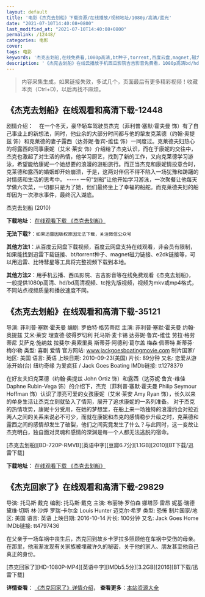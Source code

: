 ```yaml
---
layout: default
title: '电影《杰克去划船》下载资源/在线播放/视频地址/1080p/高清/蓝光'
date: "2021-07-10T14:40:08+0800"
last_modified_at: "2021-07-10T14:40:08+0800"
permalink: /12448/
categories: 电影
cover:
tags: 电影
keywords: '杰克去划船,在线免费看,1080p高清,bt种子,torrent,百度云盘,magnet,磁力链,迅雷下载资源'
description: '《杰克去划船》在线云播放手机西瓜影院吉吉影音免费看，1080p高清bd/hd未删减完整版和tc抢先枪版，mkv/mp4格式，附带bt/torrent种子、magnet/磁力链、百度云盘、网盘资源迅雷下载链接'
---
```


>内容采集生成，如果链接失效，多试几个，页面最后有更多精彩视频！收藏本页（Ctrl+D)，以后再找不麻烦。


## 《杰克去划船》在线观看和高清下载-12448

剧情介绍：    在一个冬天，豪华轿车驾驶员杰克（菲利普·塞默·霍夫曼 饰）有了自己事业上的新想法，同时，他业余的大部分时间都与他的挚友克莱德（约翰·奥提兹 饰）和克莱德的妻子露西（达芬妮·鲁宾-维佳 饰）一同度过。克莱德夫妇热心的将露西的同事康妮（艾米·莱安 饰）介绍给了杰克认识，而在于康妮的交往中，杰克也激起了对生活的热情，他学习厨艺，找到了新的工作，又向克莱德学习游泳，希望能给康妮一个她想要的浪漫的游船旅行。而正当杰克和康妮情投意合时，克莱德和露西的婚姻却开始崩溃，于是，这两对伴侣不得不陷入一场犹豫和踌躇的对情感和生活的思考中。  ----- 一句“划船”让他开始学习游泳，一次聚餐让他每天学做六次菜，一切都只是为了她，他们最终坐上了幸福的船舵。而克莱德夫妇的船却因为一次渗水事件，最终沉入湖底。


杰克去划船 (2010)

**下载地址**： [在线观看下载 《杰克去划船》](https://www.btbtdy.me/btdy/dy6916.html) 


**无法下载?**：`如果迅雷因版权原因无法下载，关注微信公众号 `

**其他方法1**：从百度云网盘下载视频，百度云网盘支持在线观看，非会员有限制，如果能找到迅雷下载链接、bt/torrent种子、magnet磁力链接、e2dk链接等，可以用迅雷、比特彗星等工具将完整视频下载到本地。

**其他方法2**：用手机云播、西瓜影院、吉吉影音等在线免费观看《杰克去划船》，一般提供1080p高清、hd/bd高清视频、tc抢先版视频，视频为mkv或mp4格式，不同站点视频质量和播放速度不同。


## 《杰克去划船》在线观看和高清下载-35121

导演: 菲利普·塞默·霍夫曼 编剧: 罗伯特·格劳蒂尼 主演: 菲利普·塞默·霍夫曼 约翰·奥提兹 艾米·莱安 理查德·彼得罗切利 托马斯·麦卡锡 达芬妮·鲁宾-维佳 劳拉·格劳蒂尼 艾萨克·施纳兹 拉斐尔·奥索里奥 斯蒂芬·阿德利·葛尔盖 梅森·佩蒂特 斯蒂芬·梅尔勒 类型: 喜剧 爱情 官方网站: www.jackgoesboatingmovie.com 制片国家/地区: 美国 语言: 英语 上映日期: 2010-09-23(美国) 片长: 89分钟 又名: 恋爱从游泳开始(台) 纽约奇缘 为爱疯狂 / Jack Goes Boating IMDb链接: tt1278379

在好友夫妇克莱德（约翰·奥提兹 John Ortiz 饰）和露西（达芬妮·鲁宾-维佳 Daphne Rubin-Vega 饰）的介绍下，杰克（菲利普·塞默·霍夫曼 Philip Seymour Hoffman 饰）认识了漂亮可爱的女孩康妮（艾米·莱安 Amy Ryan 饰），长久以来的单身生活让杰克立刻就坠入了情网，展开了追求康妮的一系列准备。 对于杰克的热情攻势，康妮十分受用，在她的梦想里，在船上来一场独特的浪漫约会对拉近两人之间的关系来说必不可少，而就在康妮和杰克的感情稳步升级之时，克莱德和露西之间的感情却发生了破裂，他们之间究竟发生了什么？与此同时，这一变故让杰克明白，独自面对灵魂和感情的深渊是每一个人都无法逃脱的宿命。


[杰克去划船][BD-720P-RMVB][英语中字][豆瓣6.7分][1.1GB][2010][BT下载/迅雷下载]

**下载地址**： [在线观看下载 《杰克去划船》](https://www.btdx8.com/torrent/jack_goes_boating_2010.html) 


## 《杰克回家了》在线观看和高清下载-29829

导演: 托马斯·戴克 编剧: 托马斯·戴克 主演: 布丽特·罗伯森 娜塔莎·雷昂 妮基·瑞德 黛维·切斯 林·沙烨 罗瑞·卡尔金 Louis Hunter 迈克尔·希罗 类型: 恐怖 制片国家/地区: 美国 语言: 英语 上映日期: 2016-10-14 片长: 100分钟 又名: Jack Goes Home IMDb链接: tt4797436

在父亲于一场车祸中丧生后，杰克回到故乡卡罗拉多照顾他在车祸中受伤的母亲。在那里，他渐渐发现有关家族被埋藏许久的秘密，关于他的家人、朋友甚至他自己真正的身份。


[杰克回家了][HD-1080P-MP4][英语中字][IMDb5.5分][3.2GB][2016][BT下载/迅雷下载]

**详情查看**： [《杰克回家了》详情介绍](/movie/29829/)， **查看更多**：[本站资源大全](/movie/t/all/)

